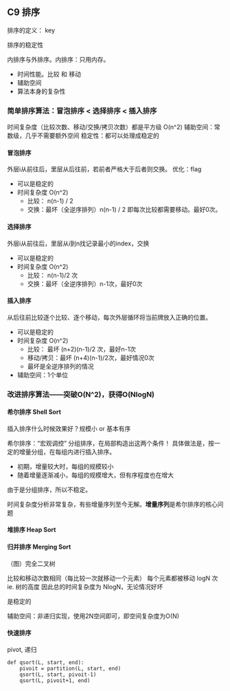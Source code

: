 ## C9 排序

排序的定义： key

排序的稳定性

内排序与外排序。内排序：只用内存。
- 时间性能。比较 和 移动
- 辅助空间
- 算法本身的复杂性

### 简单排序算法：冒泡排序 < 选择排序 < 插入排序

时间复杂度（比较次数、移动/交换/拷贝次数）都是平方级 O(n^2)
辅助空间：常数级，几乎不需要额外空间
稳定性：都可以处理成稳定的

#### 冒泡排序

外层i从前往后，里层从后往前，若前者严格大于后者则交换。
优化：flag


- 可以是稳定的
- 时间复杂度 O(n^2)
    - 比较： n(n-1) / 2
    - 交换：最坏（全逆序排列）n(n-1) / 2 即每次比较都需要移动。最好0次。

#### 选择排序

外层i从前往后，里层从i到n找记录最小的index，交换

- 可以是稳定的
- 时间复杂度 O(n^2)
    - 比较： n(n-1)/2 次
    - 交换：最坏（全逆序排列）n-1次，最好0次

#### 插入排序

从后往前比较逐个比较、逐个移动，每次外层循环将当前牌放入正确的位置。

- 可以是稳定的
- 时间复杂度 O(n^2)
    - 比较： 最坏 (n+2)(n-1)/2 次，最好n-1次
    - 移动/拷贝：最坏 (n+4)(n-1)/2次，最好情况0次
    - 最坏是全逆序排列的情况
- 辅助空间：1个单位

### 改进排序算法——突破O(N^2)，获得O(NlogN)

#### 希尔排序 Shell Sort

插入排序什么时候效果好？规模小 or 基本有序

希尔排序：“宏观调控” 分组排序，在局部构造出这两个条件！
具体做法是，按一定的增量分组，在每组内进行插入排序。

- 初期，增量较大时，每组的规模较小
- 随着增量逐渐减小，每组的规模增大，但有序程度也在增大

由于是分组排序，所以不稳定。

时间复杂度分析非常复杂，有些增量序列至今无解。**增量序列**是希尔排序的核心问题

#### 堆排序 Heap Sort

#### 归并排序 Merging Sort

（图）完全二叉树

比较和移动次数相同（每比较一次就移动一个元素）
每个元素都被移动 logN 次 ie. 树的高度
因此总的时间复杂度为 NlogN，无论情况好坏

是稳定的

辅助空间：非递归实现，使用2N空间即可，即空间复杂度为O(N)

#### 快速排序

pivot, 递归

```
def qsort(L, start, end):
    pivoit = partition(L, start, end)
    qsort(L, start, pivoit-1)
    qsort(L, pivoit+1, end)
```

